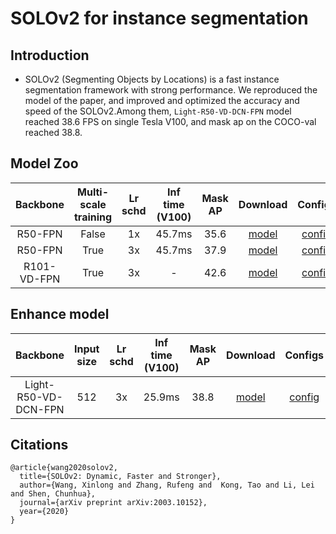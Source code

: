 # SOLOv2 for instance segmentation

## Introduction

- SOLOv2 (Segmenting Objects by Locations) is a fast instance segmentation framework with strong performance. We reproduced the model of the paper, and improved and optimized the accuracy and speed of the SOLOv2.Among them, `Light-R50-VD-DCN-FPN` model reached 38.6 FPS on single Tesla V100, and mask ap on the COCO-val reached 38.8.


## Model Zoo

| Backbone                | Multi-scale training  | Lr schd | Inf time (V100) | Mask AP |         Download                  | Configs |
| :---------------------: | :-------------------: | :-----: | :------------: | :-----: | :---------: | :------------------------: |
| R50-FPN                 |  False                |   1x    |     45.7ms          |  35.6   | [model](https://paddlemodels.bj.bcebos.com/object_detection/solov2_r50_fpn_1x.pdparams) | [config](https://github.com/PaddlePaddle/PaddleDetection/tree/master/configs/solov2/solov2_r50_fpn_1x.yml) |
| R50-FPN                 |  True                |   3x    |     45.7ms          |  37.9   | [model](https://paddlemodels.bj.bcebos.com/object_detection/solov2_r50_fpn_3x.pdparams) | [config](https://github.com/PaddlePaddle/PaddleDetection/tree/master/configs/solov2/solov2_r50_fpn_3x.yml) |
| R101-VD-FPN                 |  True               |   3x    |     -          |  42.6   | [model](https://paddlemodels.bj.bcebos.com/object_detection/solov2_r101_vd_fpn_3x.pdparams) | [config](https://github.com/PaddlePaddle/PaddleDetection/tree/master/configs/solov2/solov2_r101_vd_fpn_3x.yml) |

## Enhance model
| Backbone                | Input size  | Lr schd | Inf time (V100) | Mask AP |         Download                  | Configs |
| :---------------------: | :-------------------: | :-----: | :------------: | :-----: | :---------: | :------------------------: |
| Light-R50-VD-DCN-FPN          |  512     |   3x    |     25.9ms          |  38.8   | [model](https://paddlemodels.bj.bcebos.com/object_detection/solov2_light_r50_vd_fpn_dcn_512_3x.pdparams) | [config](https://github.com/PaddlePaddle/PaddleDetection/tree/master/configs/solov2/solov2_light_r50_vd_fpn_dcn_512_3x.yml) |

## Citations
```
@article{wang2020solov2,
  title={SOLOv2: Dynamic, Faster and Stronger},
  author={Wang, Xinlong and Zhang, Rufeng and  Kong, Tao and Li, Lei and Shen, Chunhua},
  journal={arXiv preprint arXiv:2003.10152},
  year={2020}
}
```
